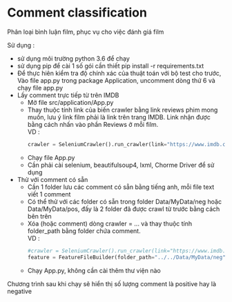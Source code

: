# Comment classification 
Phân loại bình luận film, phục vụ cho việc đánh giá film

Sử dụng : 
* sử dụng môi trường python 3.6 để chạy
* sử dụng pip để cài 1 số gói cần thiết
 pip install -r requirements.txt 
* Để thực hiên kiểm tra độ chính xác của thuật toán với bộ test cho trước,
 Vào file app.py trong package Application, uncomment dòng thứ 6 và chạy file app.py
* Lấy comment trực tiếp từ trên IMDB
  * Mở file src/application/App.py
  * Thay thuộc tính link của biến crawler bằng link reviews phim mong muốn, lưu ý link film phải là link trên trang IMDB.
  Link nhận được bằng cách nhấn vào phần Reviews ở mỗi film. <br> 
  VD : 
     ```python 
     crawler = SeleniumCrawler().run_crawler(link="https://www.imdb.com/title/tt5523010/reviews?ref_=tt_ov_rt")
     ```
  * Chạy file App.py
  * Cần phải cài selenium, beautifulsoup4, lxml, Chorme Driver để sử dụng 
* Thử với comment có sẵn
  * Cần 1 folder lưu các comment có sẵn bằng tiếng anh, mỗi file text viết 1 comment
  * Có thể thử với các folder có sẵn trong folder Data/MyData/neg hoặc Data/MyData/pos, đấy là 2 folder đã được crawl từ trước bằng cách bên trên 
  * Xóa (hoặc comment) dòng crawler = ... và thay thuộc tính folder_path bằng folder chứa comment.<br>
  VD : 
    ```python
    #crawler = SeleniumCrawler().run_crawler(link="https://www.imdb.com/title/tt5523010/reviews?ref_=tt_ov_rt")
    feature = FeatureFileBuilder(folder_path="../../Data/MyData/neg").build_feature_from_folder()
    ```
  * Chạy App.py, không cần cài thêm thư viện nào

Chương trình sau khi chạy sẽ hiển thị số lượng comment là positive hay là negative
